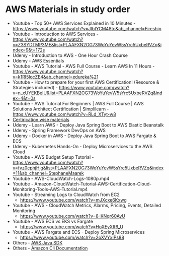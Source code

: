 # AWS Materials in study order
* Youtube - Top 50+ AWS Services Explained in 10 Minutes - https://www.youtube.com/watch?v=JIbIYCM48to&ab_channel=Fireship
* Youtube - Introduction to AWS Services - https://www.youtube.com/watch?v=Z3SYDTMP3ME&list=PLAAFXN2OG73WoYuYevW5sYrc5UxbeRVZq&index=9&t=172s
* Udemy - Introduction to AWS - One Hour Crash Course
* Udemy - AWS Essentials
* Youtube - AWS Tutorial - AWS Full Course - Learn AWS In 11 Hours - https://www.youtube.com/watch?v=k1RI5locZE4&ab_channel=edureka%21
* Youtube - How to prepare for your first AWS Certification! (Resource & Strategies included) - https://www.youtube.com/watch?v=n_xUYEKBeIU&list=PLAAFXN2OG73WoYuYevW5sYrc5UxbeRVZq&index=4&t=0s
* Youtube - AWS Tutorial For Beginners | AWS Full Course | AWS Solutions Architect Certification | Simplilearn - https://www.youtube.com/watch?v=RLd_XTyt-w8
* [Certirication wise materials](certifications.md)
* Udemy - Learn AWS - Deploy Java Spring Boot to AWS Elastic Beanstalk
* Udemy - Spring Framework DevOps on AWS
* Udemy - Docker in AWS - Deploy Java Spring Boot to AWS Fargate & ECS
* Udemy - Kubernetes Hands-On - Deploy Microservices to the AWS Cloud
* Youtube - AWS Budget Setup Tutorial - https://www.youtube.com/watch?v=fvz0cphjHjg&list=PLAAFXN2OG73WoYuYevW5sYrc5UxbeRVZq&index=11&ab_channel=StephaneMaarek
* Youtube - AWS-CloudWatch-Logs-1080p.mp4
* Youtube - Amazon-CloudWatch-Tutorial-AWS-Certification-Cloud-Monitoring-Tools-AWS-Tutorial.mp4
* Youtube - Streaming Logs to CloudWatch from EC2
	* https://www.youtube.com/watch?v=mJXcxe6Kxwg
* Youtube - AWS - CloudWatch Metrics, Alarms, Pricing, Events, Detailed Monitoring
	* https://www.youtube.com/watch?v=8-KNqr60AyU
* Youtube - AWS ECS vs EKS vs Fargate
	* https://www.youtube.com/watch?v=HoXEyXIf6_U
* Youtube - AWS Fargate and ECS - Deploy Spring Microservices
	* https://www.youtube.com/watch?v=2oXVYxIPs88
* Others - [AWS Java SDK](https://aws.amazon.com/sdk-for-java)
* Others - [Amazon Cli Documentation](https://aws.amazon.com/cli)